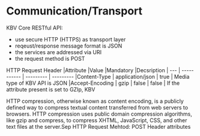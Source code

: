 # Communication/Transport

KBV Core RESTful API:
- use secure HTTP (HTTPS) as transport layer
- reqeust/response message format is JSON
- the services are addressed via URI
- the request method is POST

HTTP Request Header
|Attribute	|Value |Mandatory  |Decsription
| --- | -----------  | --------- | ---------
|Content-Type | application/json | true | Media type of KBV API is JSON
|Accept-Encoding | gzip | false | false | If the attribute present is set to GZIp, KBV 


HTTP compression, otherwise known as content encoding, is a publicly defined way to compress textual content transferred from web servers to browsers. HTTP compression uses public domain compression algorithms, like gzip and compress, to compress XHTML, JavaScript, CSS, and other text files at the server.Sep 
HTTP Request 
Mehtod: POST
Header attributes
